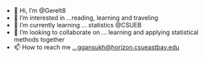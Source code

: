 - 👋 Hi, I’m @Gerelt8
- 👀 I’m interested in ...reading, learning and traveling
- 🌱 I’m currently learning ... statistics @CSUEB
- 💞️ I’m looking to collaborate on ... learning and applying statistical methods together
- 📫 How to reach me ...ggansukh@horizon.csueastbay.edu

<!---
Gerelt8/Gerelt8 is a ✨ special ✨ repository because its `README.md` (this file) appears on your GitHub profile.
You can click the Preview link to take a look at your changes.
--->
